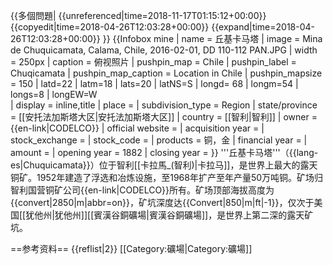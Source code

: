 {{多個問題|
{{unreferenced|time=2018-11-17T01:15:12+00:00}}
{{copyedit|time=2018-04-26T12:03:28+00:00}}
{{expand|time=2018-04-26T12:03:28+00:00}}
}}
{{Infobox mine
| name = 丘基卡马塔
| image = Mina de Chuquicamata, Calama, Chile, 2016-02-01, DD 110-112 PAN.JPG
| width = 250px
| caption = 俯视照片
| pushpin_map = Chile
| pushpin_label = Chuqicamata
| pushpin_map_caption = Location in Chile
| pushpin_mapsize = 150
| latd=22
| latm=18
| lats=20
| latNS=S
| longd= 68
| longm=54
| longs=8
| longEW=W	
| display = inline,title
| place =
| subdivision_type = Region
| state/province = [[安托法加斯塔大区|安托法加斯塔大区]]
| country = [[智利|智利]]
| owner = {{en-link|CODELCO}}
| official website =
| acquisition year =
| stock_exchange =
| stock_code =
| products = 铜，金
| financial year =
| amount =
| opening year = 1882
| closing year =
}}
'''丘基卡马塔'''（{{lang-es|Chuquicamata}}）位于智利[[卡拉馬_(智利)|卡拉马]]，是世界上最大的露天铜矿。1952年建造了浮选和冶炼设施，至1968年扩产至年产量50万吨铜。矿场归智利国营铜矿公司{{en-link|CODELCO}}所有。矿场顶部海拔高度为{{convert|2850|m|abbr=on}}，矿坑深度达{{Convert|850|m|ft|-1}}，仅次于美国[[犹他州|犹他州]][[賓漢谷銅礦場|賓漢谷銅礦場]]，是世界上第二深的露天矿坑。

==参考资料==
{{reflist|2}}
[[Category:礦場|Category:礦場]]